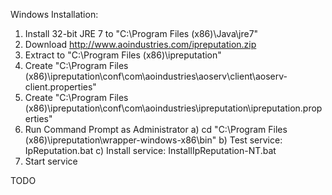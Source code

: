 Windows Installation:

1) Install 32-bit JRE 7 to "C:\Program Files (x86)\Java\jre7"
2) Download http://www.aoindustries.com/ipreputation.zip
3) Extract to "C:\Program Files (x86)\ipreputation"
4) Create "C:\Program Files (x86)\ipreputation\conf\com\aoindustries\aoserv\client\aoserv-client.properties"
5) Create "C:\Program Files (x86)\ipreputation\conf\com\aoindustries\ipreputation\ipreputation.properties"
6) Run Command Prompt as Administrator
   a) cd "C:\Program Files (x86)\ipreputation\wrapper-windows-x86\bin"
   b) Test service: IpReputation.bat
   c) Install service: InstallIpReputation-NT.bat
7) Start service

TODO
